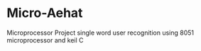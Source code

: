 # Micro-Aehat
Microprocessor Project single word user recognition using 8051 microprocessor and keil C 
